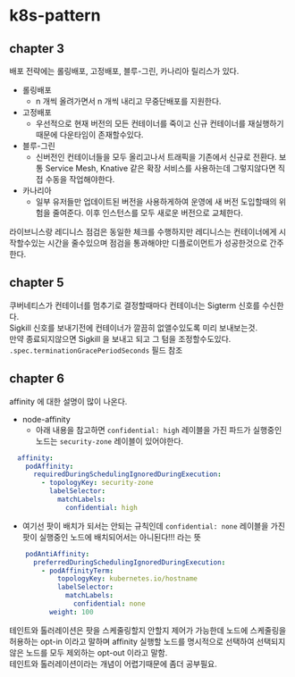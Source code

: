 # k8s-pattern

## chapter 3

배포 전략에는 롤링배포, 고정배포, 블루-그린, 카나리아 릴리스가 있다.  

* 롤링배포
  * n 개씩 올려가면서 n 개씩 내리고 무중단배포를 지원한다.  
* 고정배포
  * 우선적으로 현재 버전의 모든 컨테이너를 죽이고 신규 컨테이너를 재실행하기때문에 다운타임이 존재할수있다.  
* 블루-그린
  * 신버전인 컨테이너들을 모두 올리고나서 트래픽을 기존에서 신규로 전환다. 보통 Service Mesh, Knative 같은 확장 서비스를 사용하는데 그렇지않다면 직접 수동을 작업해야한다.  
* 카나리아
  * 일부 유저들만 업데이트된 버전을 사용하게하여 운영에 새 버전 도입할때의 위험을 줄여준다. 이후 인스턴스를 모두 새로운 버전으로 교체한다.  

라이브니스랑 레디니스 점검은 동일한 체크를 수행하지만 레디니스는 컨테이너에게 시작할수있는 시간을 줄수있으며 점검을 통과해야만 디플로이먼트가 성공한것으로 간주한다.  

## chapter 5

쿠버네티스가 컨테이너를 멈추기로 결정할때마다 컨테이너는 Sigterm 신호를 수신한다.  
Sigkill 신호를 보내기전에 컨테이너가 깔끔히 없앨수있도록 미리 보내보는것.  
만약 종료되지않으면 Sigkill 을 보내고 되고 그 텀을 조정할수도있다. `.spec.terminationGracePeriodSeconds` 필드 참조  

## chapter 6

affinity 에 대한 설명이 많이 나온다.  

* node-affinity
  * 아래 내용을 참고하면 `confidential: high` 레이블을 가진 파드가 실행중인 노드는 `security-zone` 레이블이 있어야한다.
```yaml
  affinity:
    podAffinity:
      requiredDuringSchedulingIgnoredDuringExecution:
        - topologyKey: security-zone
          labelSelector:
            matchLabels:
              confidential: high 
```

  * 여기선 팟이 배치가 되서는 안되는 규칙인데 `confidential: none` 레이블을 가진 팟이 실행중인 노드에 배치되어서는 아니된다!!! 라는 뜻 

```yaml
    podAntiAffinity:
      preferredDuringSchedulingIgnoredDuringExecution:
        - podAffinityTerm:
            topologyKey: kubernetes.io/hostname
            labelSelector:
              matchLabels:
                confidential: none
          weight: 100
```

테인트와 톨러레이션은 팟을 스케줄링할지 안할지 제어가 가능한데 노드에 스케줄링을 허용하는 opt-in 이라고 말하며 affinity 실행할 노드를 명시적으로 선택하여 선택되지 않은 노드를 모두 제외하는 opt-out 이라고 말함.  
테인트와 톨러레이션이라는 개념이 어렵기때문에 좀더 공부필요.  